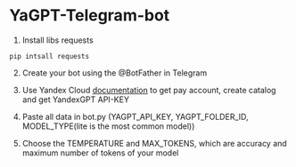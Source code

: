﻿# YaGPT-Telegram-bot


1. Install libs requests
```
pip intsall requests
```

2. Create your bot using the @BotFather in Telegram

3. Use Yandex Cloud [documentation](https://yandex.cloud/ru/docs/foundation-models/quickstart/yandexgpt) to get pay account, create catalog and get YandexGPT API-KEY

4. Paste all data in bot.py (YAGPT_API_KEY, YAGPT_FOLDER_ID, MODEL_TYPE(lite is the most common model))

5. Choose the TEMPERATURE and MAX_TOKENS, which are accuracy and maximum number of tokens of your model
